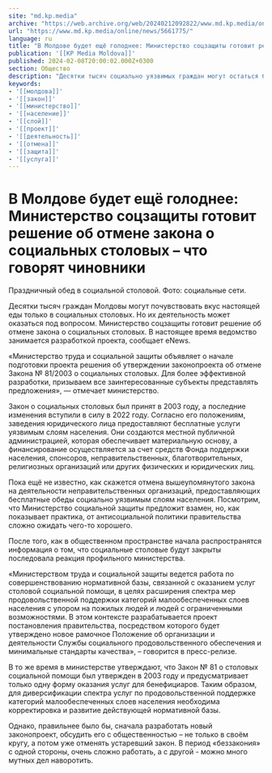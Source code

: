 ```yaml
---
site: "md.kp.media"
archive: "https://web.archive.org/web/20240212092822/www.md.kp.media/online/news/5661775/"
url: "https://www.md.kp.media/online/news/5661775/"
language: ru
title: "В Молдове будет ещё голоднее: Министерство соцзащиты готовит решение об отмене закона о социальных столовых – что говорят чиновники"
publication: '[[KP Media Moldova]]'
published: 2024-02-08T20:00:02.000Z+0300
section: Общество
description: "Десятки тысяч социально уязвимых граждан могут остаться без бесплатных обедов"
keywords:
- '[[молдова]]'
- '[[закон]]'
- '[[министерство]]'
- '[[население]]'
- '[[слой]]'
- '[[проект]]'
- '[[деятельность]]'
- '[[отмена]]'
- '[[защита]]'
- '[[услуга]]'
---
```


# В Молдове будет ещё голоднее: Министерство соцзащиты готовит решение об отмене закона о социальных столовых – что говорят чиновники

Праздничный обед в социальной столовой. Фото: социальные сети.

Десятки тысяч граждан Молдовы могут почувствовать вкус настоящей еды только в социальных столовых. Но их деятельность может оказаться под вопросом. Министерство соцзащиты готовит решение об отмене закона о социальных столовых. В настоящее время ведомство занимается разработкой проекта, сообщает eNews.

«Министерство труда и социальной защиты объявляет о начале подготовки проекта решения об утверждении законопроекта об отмене Закона № 81/2003 о социальных столовых. Для более эффективной разработки, призываем все заинтересованные субъекты представлять предложения», — отмечает министерство.

Закон о социальных столовых был принят в 2003 году, а последние изменения вступили в силу в 2022 году. Согласно его положениям, заведения юридического лица предоставляют бесплатные услуги уязвимым слоям населения. Они создаются местной публичной администрацией, которая обеспечивает материальную основу, а финансирование осуществляется за счет средств Фонда поддержки населения, спонсоров, неправительственных, благотворительных, религиозных организаций или других физических и юридических лиц.

Пока ещё не известно, как скажется отмена вышеупомянутого закона на деятельности неправительственных организаций, предоставляющих бесплатные обеды социально уязвимым слоям населения. Посмотрим, что Министерство социальной защиты предложит взамен, но, как показывает практика, от антисоциальной политики правительства сложно ожидать чего-то хорошего.

После того, как в общественном пространстве начала распространятся информация о том, что социальные столовые будут закрыты последовала реакция профильного министерства.

«Министерством труда и социальной защиты ведется работа по совершенствованию нормативной базы, связанной с оказанием услуг столовой социальной помощи, в целях расширения спектра мер продовольственной поддержки категорий малообеспеченных слоев населения с упором на пожилых людей и людей с ограниченными возможностями. В этом контексте разрабатывается проект постановления правительства, посредством которого будет утверждено новое рамочное Положение об организации и деятельности Службы социального продовольственного обеспечения и минимальные стандарты качества», – говорится в пресс-релизе.

В то же время в министерстве утверждают, что Закон № 81 о столовых социальной помощи был утвержден в 2003 году и предусматривает только одну форму оказания услуг для бенефициаров. Таким образом, для диверсификации спектра услуг по продовольственной поддержке категорий малообеспеченных слоев населения необходима корректировка и развитие действующей нормативной базы.

Однако, правильнее было бы, сначала разработать новый законопроект, обсудить его с общественностью – не только в своём кругу, а потом уже отменять устаревший закон. В период «беззакония» с одной стороны, очень сложно работать, а с другой - можно много мутных дел наворотить.